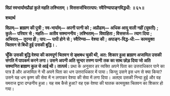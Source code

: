**विप्रां स्वभार्यामप्रौढां कुले महति लश्भिताम् ।** **विससर्जाचिरात्पाप: स्वैरिण्यापाङ्गविद्धधी: ॥ ६५॥** 

**शब्दार्थ** 

**विप्राम्—** **ब्राह्मण की पुत्री** **; स्व-भार्याम्—** **अपनी पत्नी को** **; अप्रौढाम्—** **अधिक आयु वाली नहीं (युवती)** **; कुले—** **परिवार** **से** **; महति—** **अतीव सश्माननीय** **; लश्भिताम्—** **विवाहिता** **; विससर्ज—** **त्याग दिया** **; अचिरात्—** **तुरन्त ही** **; पाप:—** **पापी होने** **से** **; स्वैरिण्या—** **वेश्या की** **; अपाङ्ग-विद्ध-धी:—** **कामयुक्त चितवन से बिधी हुई उसकी बुद्धि।** **.** 

**चूँकि उसकी बुद्धि वेश्या की कामपूर्ण चितवन से ङ्क्षबध चुकी थी, अत: शिकार हुआ** **ब्राह्मण अजामिल उसकी संगति में पापकर्म करने लगा। उसने अपनी अति सुन्दर तरुण पत्नी** **तक का साथ छोड़ दिया जो अति सश्मानित ब्राह्मण कुल से आई थी।** **तात्पर्य :** प्रथा के अनुसार हर व्यक्ति अपने पिता का उत्तराधिकार पाने का पात्र है और अजामिल ने भी अपने पिता का धन उत्तराधिकार में पाया। किन्तु उसने इस धन से क्या किया? उसने यह धन कृष्ण की सेवा में न लगाकर वेश्या की सेवा में लगा दिया। अतएव उसकी निन्दा हुई और वह यमराज द्वारा दण्डनीय हुआ। यह सब कैसे हुआ? वह एक वेश्या की घातक कामयुक्त चितवन का शिकार हो गया।  